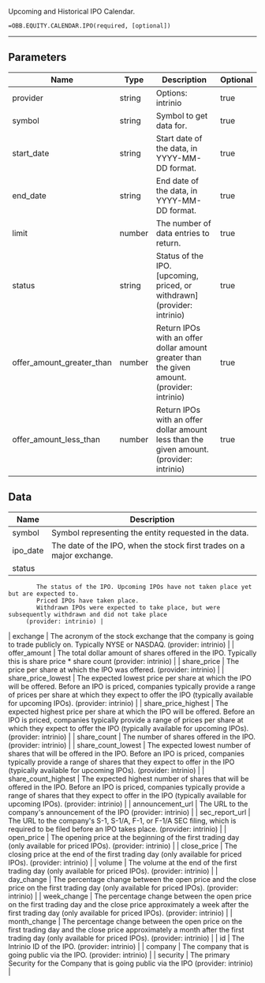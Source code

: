 <!-- markdownlint-disable MD041 -->

Upcoming and Historical IPO Calendar.

```excel wordwrap
=OBB.EQUITY.CALENDAR.IPO(required, [optional])
```

---

## Parameters

| Name | Type | Description | Optional |
| ---- | ---- | ----------- | -------- |
| provider | string | Options: intrinio | true |
| symbol | string | Symbol to get data for. | true |
| start_date | string | Start date of the data, in YYYY-MM-DD format. | true |
| end_date | string | End date of the data, in YYYY-MM-DD format. | true |
| limit | number | The number of data entries to return. | true |
| status | string | Status of the IPO. [upcoming, priced, or withdrawn] (provider: intrinio) | true |
| offer_amount_greater_than | number | Return IPOs with an offer dollar amount greater than the given amount. (provider: intrinio) | true |
| offer_amount_less_than | number | Return IPOs with an offer dollar amount less than the given amount. (provider: intrinio) | true |

## Data

| Name | Description |
| ---- | ----------- |
| symbol | Symbol representing the entity requested in the data.  |
| ipo_date | The date of the IPO, when the stock first trades on a major exchange.  |
| status | 
            The status of the IPO. Upcoming IPOs have not taken place yet but are expected to.
            Priced IPOs have taken place.
            Withdrawn IPOs were expected to take place, but were subsequently withdrawn and did not take place
         (provider: intrinio) |
| exchange | 
            The acronym of the stock exchange that the company is going to trade publicly on.
            Typically NYSE or NASDAQ.
         (provider: intrinio) |
| offer_amount | The total dollar amount of shares offered in the IPO. Typically this is share price * share count (provider: intrinio) |
| share_price | The price per share at which the IPO was offered. (provider: intrinio) |
| share_price_lowest | 
            The expected lowest price per share at which the IPO will be offered.
            Before an IPO is priced, companies typically provide a range of prices per share at which
            they expect to offer the IPO (typically available for upcoming IPOs).
         (provider: intrinio) |
| share_price_highest | 
            The expected highest price per share at which the IPO will be offered.
            Before an IPO is priced, companies typically provide a range of prices per share at which
            they expect to offer the IPO (typically available for upcoming IPOs).
         (provider: intrinio) |
| share_count | The number of shares offered in the IPO. (provider: intrinio) |
| share_count_lowest | 
            The expected lowest number of shares that will be offered in the IPO. Before an IPO is priced,
            companies typically provide a range of shares that they expect to offer in the IPO
            (typically available for upcoming IPOs).
         (provider: intrinio) |
| share_count_highest | 
            The expected highest number of shares that will be offered in the IPO. Before an IPO is priced,
            companies typically provide a range of shares that they expect to offer in the IPO
            (typically available for upcoming IPOs).
         (provider: intrinio) |
| announcement_url | The URL to the company's announcement of the IPO (provider: intrinio) |
| sec_report_url | 
            The URL to the company's S-1, S-1/A, F-1, or F-1/A SEC filing,
            which is required to be filed before an IPO takes place.
         (provider: intrinio) |
| open_price | The opening price at the beginning of the first trading day (only available for priced IPOs). (provider: intrinio) |
| close_price | The closing price at the end of the first trading day (only available for priced IPOs). (provider: intrinio) |
| volume | The volume at the end of the first trading day (only available for priced IPOs). (provider: intrinio) |
| day_change | 
            The percentage change between the open price and the close price on the first trading day
            (only available for priced IPOs).
         (provider: intrinio) |
| week_change | 
            The percentage change between the open price on the first trading day and the close price approximately
            a week after the first trading day (only available for priced IPOs).
         (provider: intrinio) |
| month_change | 
            The percentage change between the open price on the first trading day and the close price approximately
            a month after the first trading day (only available for priced IPOs).
         (provider: intrinio) |
| id | The Intrinio ID of the IPO. (provider: intrinio) |
| company | The company that is going public via the IPO. (provider: intrinio) |
| security | The primary Security for the Company that is going public via the IPO (provider: intrinio) |
